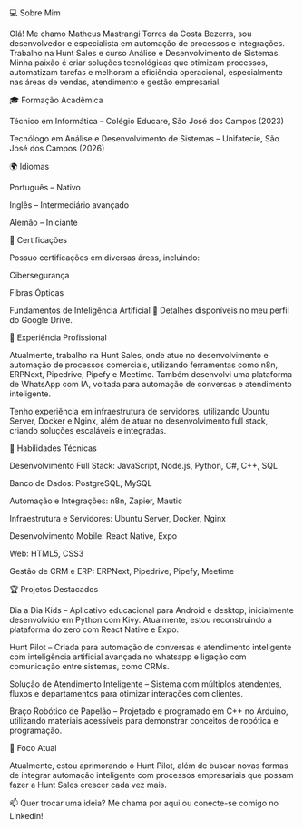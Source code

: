
💻 Sobre Mim

Olá! Me chamo Matheus Mastrangi Torres da Costa Bezerra, sou desenvolvedor e especialista em automação de processos e integrações. Trabalho na Hunt Sales e curso Análise e Desenvolvimento de Sistemas. Minha paixão é criar soluções tecnológicas que otimizam processos, automatizam tarefas e melhoram a eficiência operacional, especialmente nas áreas de vendas, atendimento e gestão empresarial.

🎓 Formação Acadêmica

Técnico em Informática – Colégio Educare, São José dos Campos (2023)

Tecnólogo em Análise e Desenvolvimento de Sistemas – Unifatecie, São José dos Campos (2026)


🌍 Idiomas

Português – Nativo

Inglês – Intermediário avançado

Alemão – Iniciante


📜 Certificações

Possuo certificações em diversas áreas, incluindo:

Cibersegurança

Fibras Ópticas

Fundamentos de Inteligência Artificial
📌 Detalhes disponíveis no meu perfil do Google Drive.


🚀 Experiência Profissional

Atualmente, trabalho na Hunt Sales, onde atuo no desenvolvimento e automação de processos comerciais, utilizando ferramentas como n8n, ERPNext, Pipedrive, Pipefy e Meetime. Também desenvolvi uma plataforma de WhatsApp com IA, voltada para automação de conversas e atendimento inteligente.

Tenho experiência em infraestrutura de servidores, utilizando Ubuntu Server, Docker e Nginx, além de atuar no desenvolvimento full stack, criando soluções escaláveis e integradas.

🔧 Habilidades Técnicas

Desenvolvimento Full Stack: JavaScript, Node.js, Python, C#, C++, SQL

Banco de Dados: PostgreSQL, MySQL

Automação e Integrações: n8n, Zapier, Mautic

Infraestrutura e Servidores: Ubuntu Server, Docker, Nginx

Desenvolvimento Mobile: React Native, Expo

Web: HTML5, CSS3

Gestão de CRM e ERP: ERPNext, Pipedrive, Pipefy, Meetime


🏆 Projetos Destacados

Dia a Dia Kids – Aplicativo educacional para Android e desktop, inicialmente desenvolvido em Python com Kivy. Atualmente, estou reconstruindo a plataforma do zero com React Native e Expo.

Hunt Pilot – Criada para automação de conversas e atendimento inteligente com inteligência artificial avançada no whatsapp e ligação com comunicação entre sistemas, como CRMs.

Solução de Atendimento Inteligente – Sistema com múltiplos atendentes, fluxos e departamentos para otimizar interações com clientes.

Braço Robótico de Papelão – Projetado e programado em C++ no Arduino, utilizando materiais acessíveis para demonstrar conceitos de robótica e programação.


🎯 Foco Atual

Atualmente, estou aprimorando o Hunt Pilot, além de buscar novas formas de integrar automação inteligente com processos empresariais que possam fazer a Hunt Sales crescer cada vez mais.

📫 Quer trocar uma ideia? Me chama por aqui ou conecte-se comigo no Linkedin!
